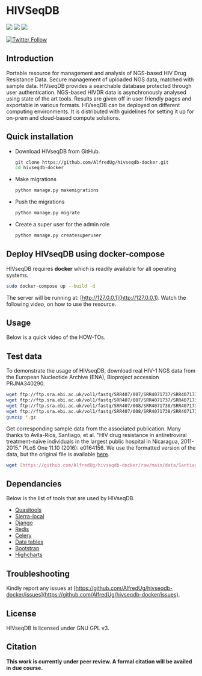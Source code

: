 # HIVSeqDB

[![](https://img.shields.io/badge/uses-docker-orange)](https://docs.docker.com/get-docker)
[![](https://img.shields.io/badge/uses-conda-yellowgreen)](https://docs.conda.io/projects/conda/en/latest/user-guide/install/index.html)
[![](https://img.shields.io/badge/License-GPLv3-blue.svg)](https://www.gnu.org/licenses/gpl-3.0)

[![Twitter Follow](https://img.shields.io/twitter/follow/alfred_ug.svg?style=social)](https://twitter.com/alfred_ug) 

## Introduction

Portable resource for management and analysis of NGS-based HIV Drug Resistance Data. Secure management of uploaded NGS data, matched with sample data. HIVseqDB provides a searchable database protected through user authentication. NGS-based HIVDR data is asynchronously analysed using state of the art tools. Results are given off in user friendly pages and exportable in various formats. HIVseqDB can be deployed on different computing environments. It is distributed with guidelines for setting it up for on-prem and cloud-based compute solutions.

## Quick installation

+ Download HIVseqDB from GitHub.
    ```bash
    git clone https://github.com/AlfredUg/hivseqdb-docker.git
    cd hivseqdb-docker
    ```

+ Make migrations
    ```bash
    python manage.py makemigrations
    ```

+ Push the migrations
    ```bash
    python manage.py migrate
    ```

+ Create a super user for the admin role
    ```bash
    python manage.py createsuperuser
    ```

## Deploy HIVseqDB using docker-compose

HIVseqDB requires **docker** which is readily available for all operating systems.
```bash
sudo docker-compose up --build -d
```

The server will be running at: [http://127.0.0.1](http://127.0.0.1). Watch the following video, on how to use the resource.

## Usage

Below is a quick video of the HOW-TOs. 

## Test data

To demonstrate the usage of HIVseqDB, download real HIV-1 NGS data from the European Nucleotide Archive (ENA), Bioproject accession PRJNA340290. 

```bash
wget ftp://ftp.sra.ebi.ac.uk/vol1/fastq/SRR407/007/SRR4071737/SRR4071737_1.fastq.gz
wget ftp://ftp.sra.ebi.ac.uk/vol1/fastq/SRR407/007/SRR4071737/SRR4071737_2.fastq.gz
wget ftp://ftp.sra.ebi.ac.uk/vol1/fastq/SRR407/008/SRR4071738/SRR4071738_1.fastq.gz
wget ftp://ftp.sra.ebi.ac.uk/vol1/fastq/SRR407/008/SRR4071738/SRR4071738_2.fastq.gz
gunzip *.gz
```

Get corresponding sample data from the associated publication. Many thanks to Avila-Ríos, Santiago, et al. "HIV drug resistance in antiretroviral treatment-naïve individuals in the largest public hospital in Nicaragua, 2011-2015." PLoS One 11.10 (2016): e0164156. We use the formatted version of the data, but the original file is available [here](https://journals.plos.org/plosone/article?id=10.1371/journal.pone.0164156#sec024).

```bash
wget [https://github.com/AlfredUg/hivseqdb-docker/raw/main/data/Santiago_Nicagura_2016.csv](https://github.com/AlfredUg/hivseqdb-docker/raw/main/data/Santiago_Nicagura_2016.csv)
```


## Dependancies

Below is the list of tools that are used by HIVseqDB.

+ [Quasitools](https://phac-nml.github.io/quasitools/)
+ [Sierra-local](https://github.com/PoonLab/sierra-local)
+ [Django](#)
+ [Redis](#)
+ [Celery](#)
+ [Data tables](#)
+ [Bootstrap](#)
+ [Highcharts](#)

## Troubleshooting

Kindly report any issues at [https://github.com/AlfredUg/hivseqdb-docker/issues](https://github.com/AlfredUg/hivseqdb-docker/issues).

## License

HIVseqDB is licensed under GNU GPL v3.

## Citation

**This work is currently under peer review. A formal citation will be availed in due course.**
